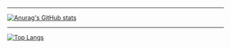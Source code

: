 

---

[![Anurag's GitHub stats](https://github-readme-stats.vercel.app/api?username=Dev-ops-true&hide=stars,contribs&show_icons=true&theme=radical)](https://github.com/anuraghazra/github-readme-stats)

---
[![Top Langs](https://github-readme-stats.vercel.app/api/top-langs/?username=Dev-ops-true&theme=radical)](https://github.com/anuraghazra/github-readme-stats)